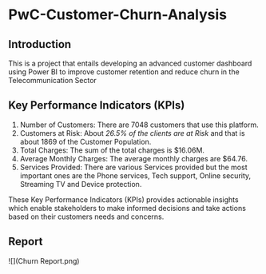 # PwC-Customer-Churn-Analysis
## Introduction
This is a project that entails developing an advanced customer dashboard using Power BI to improve customer retention and reduce churn in the Telecommunication Sector

## Key Performance Indicators (KPIs)
1. Number of Customers: There are 7048 customers that use this platform.
2. Customers at Risk: About *26.5% of the clients are at Risk* and that is about 1869 of the Customer Population.
3. Total Charges: The sum of the total charges is $16.06M.
4. Average Monthly Charges: The average monthly charges are $64.76.
5. Services Provided: There are various Services provided but the most important ones are the Phone services, Tech support, Online security, Streaming TV and Device protection.

These Key Performance Indicators (KPIs) provides actionable insights which enable stakeholders to make informed decisions and take actions based on their customers needs and concerns.

## Report

![](Churn Report.png)
